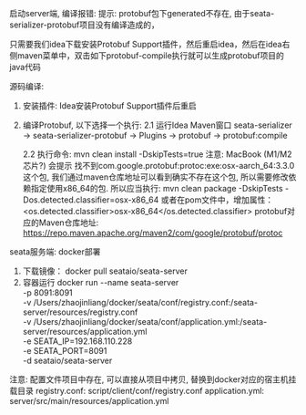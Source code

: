 启动server端, 编译报错:
提示: protobuf包下generated不存在, 由于seata-serializer-protobuf项目没有编译造成的，

只需要我们idea下载安装Protobuf Support插件，然后重启idea，然后在idea右侧maven菜单中，双击如下protobuf-compile执行就可以生成protobuf项目的java代码

源码编译:
1. 安装插件:
Idea安装Protobuf Support插件后重启
2. 编译Protobuf, 以下选择一个执行:
   2.1 运行Idea Maven窗口 seata-serializer -> seata-serializer-protobuf -> Plugins -> protobuf -> protobuf:compile

   2.2 执行命令: mvn clean install -DskipTests=true
注意: MacBook (M1/M2芯片?) 会提示 找不到com.google.protobuf:protoc:exe:osx-aarch_64:3.3.0这个包, 我们通过maven仓库地址可以看到确实不存在这个包, 所以需要修改依赖指定使用x86_64的包.
所以应当执行: mvn clean package -DskipTests -Dos.detected.classifier=osx-x86_64
   或者在pom文件中，增加属性：<os.detected.classifier>osx-x86_64</os.detected.classifier>
protobuf对应的Maven仓库地址: https://repo.maven.apache.org/maven2/com/google/protobuf/protoc

seata服务端: docker部署
1. 下载镜像：
docker pull seataio/seata-server
2. 容器运行
docker run --name seata-server \
-p 8091:8091 \
-v /Users/zhaojinliang/docker/seata/conf/registry.conf:/seata-server/resources/registry.conf \
-v /Users/zhaojinliang/docker/seata/conf/application.yml:/seata-server/resources/application.yml \
-e SEATA_IP=192.168.110.228 \
-e SEATA_PORT=8091 \
-d seataio/seata-server

注意: 配置文件项目中存在, 可以直接从项目中拷贝, 替换到docker对应的宿主机挂载目录
registry.conf: script/client/conf/registry.conf
application.yml: server/src/main/resources/application.yml